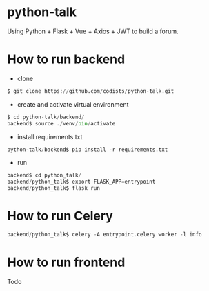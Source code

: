 # python-talk
Using Python + Flask  + Vue + Axios + JWT to build a forum.

# How to run backend

- clone

```python
$ git clone https://github.com/codists/python-talk.git
```

- create and activate virtual environment

```python
$ cd python-talk/backend/
backend$ source ./venv/bin/activate
```

- install requirements.txt

```python
python-talk/backend$ pip install -r requirements.txt
```

- run 

```python
backend$ cd python_talk/
backend/python_talk$ export FLASK_APP=entrypoint
backend/python_talk$ flask run
```
# How to run Celery
```python
backend/python_talk$ celery -A entrypoint.celery worker -l info

```
# How to run frontend

Todo
